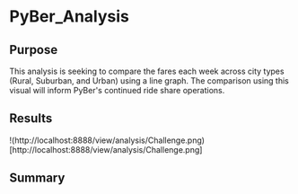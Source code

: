 # PyBer_Analysis

## Purpose
This analysis is seeking to compare the fares each week across city types (Rural, Suburban, and Urban) using a line graph. The comparison using this visual will inform PyBer's continued ride share operations.

## Results
!(http://localhost:8888/view/analysis/Challenge.png)[http://localhost:8888/view/analysis/Challenge.png]

## Summary
